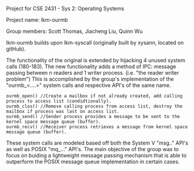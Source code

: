 Project for CSE 2431 - Sys 2: Operating Systems

Project name: lkm-ourmb

Group members: Scott Thomas, Jiacheng Liu, Quinn Wu

lkm-ourmb builds upon lkm-syscall (originally built by xysann, located on gitHub).

The functionality of the original is extended by hijacking 4 unused system calls (180-183).
The new functionality adds a method of IPC: message passing between n readers and 1 writer process. (i.e. "the reader writer problem")
This is accomplished by the group's implementation of the "ourmb_<....>" system calls and respective API's of the same name.
	
	ourmb_open() //Create a mailbox if not already created, add calling process to access list (condidtionally).
	ourmb_clos() //Remove calling process from access list, destroy the mailbox if process was last on access list.
	ourmb_send() //Sender process provides a message to be sent to the kernel space message queue (buffer).
	ourmb_recv() //Receiver process retrieves a message from kernel space message queue (buffer).

These system calls are modeled based off both the System V "msg.." API's  as well as POSIX "mq_..." API's.
The main objective of the group was to focus on buiding a lightweight message passing mechanism that is able to outperform the POSIX message queue implementation in certain cases.
